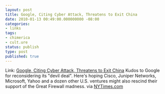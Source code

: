 ```yaml
---
layout: post
title: Google, Citing Cyber Attack, Threatens to Exit China
date: 2010-01-13 00:49:00.000000000 -08:00
categories:
- links
tags:
- chimerica
- cult.ure
status: publish
type: post
published: true
---
```

Link: <a href="http://www.nytimes.com/2010/01/13/world/asia/13beijing.html">Google, Citing Cyber Attack, Threatens to Exit China</a>
Kudos to Google for reconsidering its "devil deal". Here's hoping Cisco, Juniper Networks, Microsoft, Yahoo and a dozen other U.S. ventures might also rescind their support of the Great Firewall madness. via [NYTimes.com](http://www.nytimes.com/2010/01/13/world/asia/13beijing.html)

